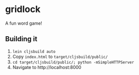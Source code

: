 # gridlock

A fun word game!

## Building it

1. `lein cljsbuild auto`
2. Copy `index.html` to `target/cljsbuild/public/`
3. `cd target/cljsbuild/public/; python -mSimpleHTTPServer`
4. Navigate to http://localhost:8000
